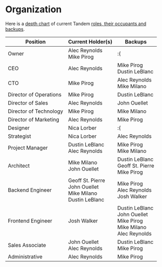 # Organization

Here is a [depth chart](https://en.wikipedia.org/wiki/Depth_chart) of current Tandem [roles, their occupants and backups](./roles.md).

| Position                     | Current Holder(s)                      | Backups                               |
| ------------                 | ------------------                     | ----------------                      |
| Owner                        | Alec Reynolds <br /> Mike Pirog        | :(                                    |
| CEO                          | Alec Reynolds                          | Mike Pirog <br /> Dustin LeBlanc      |
| CTO                          | Mike Pirog                             | Alec Reynolds<br /> Mike Milano       |
| Director of Operations       | Mike Pirog                             | Dustin LeBlanc                        |
| Director of Sales            | Alec Reynolds                          | John Ouellet                          |
| Director of Technology       | Mike Pirog                             | Mike Milano                           |
| Director of Marketing        | Alec Reynolds                          | Mike Pirog                            |
| Designer                     | Nica Lorber                            | :(                                    |
| Strategist                   | Nica Lorber                            | Alec Reynolds                         |
| Project Manager              | Dustin LeBlanc <br /> Alec Reynolds    | Mike Pirog <br /> Mike Milano         |
| Architect                    | Mike Milano <br /> John Ouellet        | Dustin LeBlanc <br /> Geoff St. Pierre <br /> Mike Pirog |
| Backend Engineer             | Geoff St. Pierre <br /> John Ouellet <br /> Mike Milano <br /> Dustin LeBlanc <br />        | Mike Pirog <br /> Alec Reynolds <br /> Josh Walker |
| Frontend Engineer            | Josh Walker                            | Dustin LeBlanc <br /> John Ouellet <br />  Mike Pirog <br /> Mike Milano <br /> Alec Reynolds |
| Sales Associate              | John Ouellet <br /> Alec Reynolds                           | Dustin LeBlanc <br /> Mike Pirog |
| Administrative               | Alec Reynolds                           | Mike Pirog |
